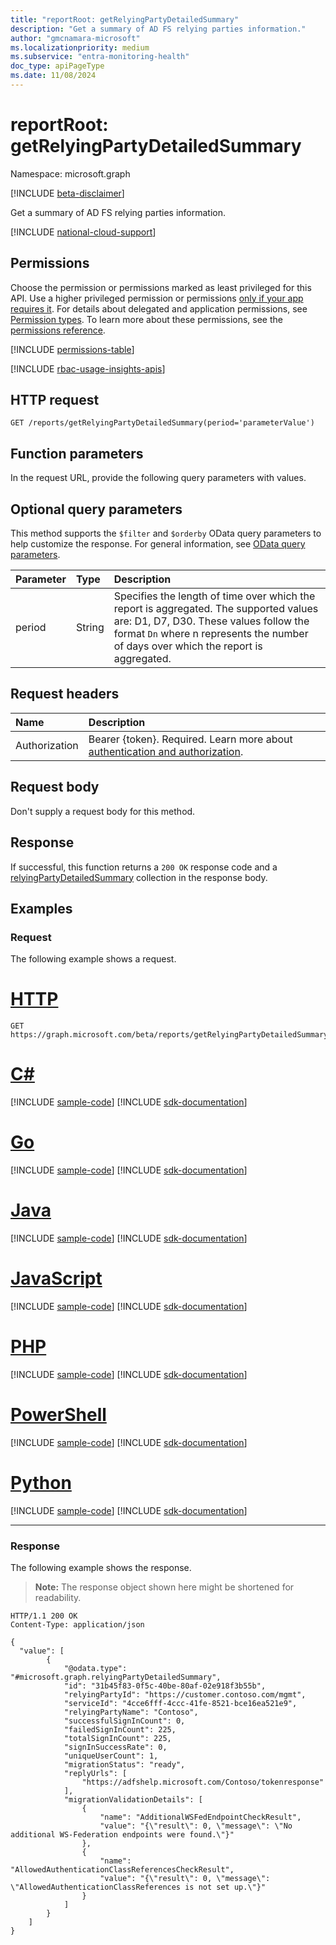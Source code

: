 ```yaml
---
title: "reportRoot: getRelyingPartyDetailedSummary"
description: "Get a summary of AD FS relying parties information."
author: "gmcnamara-microsoft"
ms.localizationpriority: medium
ms.subservice: "entra-monitoring-health"
doc_type: apiPageType
ms.date: 11/08/2024
---
```


# reportRoot: getRelyingPartyDetailedSummary

Namespace: microsoft.graph

[!INCLUDE [beta-disclaimer](../../includes/beta-disclaimer.md)]

Get a summary of AD FS relying parties information.

[!INCLUDE [national-cloud-support](../../includes/global-us.md)]

## Permissions

Choose the permission or permissions marked as least privileged for this API. Use a higher privileged permission or permissions [only if your app requires it](/graph/permissions-overview#best-practices-for-using-microsoft-graph-permissions). For details about delegated and application permissions, see [Permission types](/graph/permissions-overview#permission-types). To learn more about these permissions, see the [permissions reference](/graph/permissions-reference).

<!-- {
  "blockType": "permissions",
  "name": "reportroot-getrelyingpartydetailedsummary-permissions"
}
-->
[!INCLUDE [permissions-table](../includes/permissions/reportroot-getrelyingpartydetailedsummary-permissions.md)]

[!INCLUDE [rbac-usage-insights-apis](../includes/rbac-for-apis/rbac-usage-insights-apis.md)]

## HTTP request

<!-- {
  "blockType": "ignored"
}
-->
``` http
GET /reports/getRelyingPartyDetailedSummary(period='parameterValue')
```

## Function parameters
In the request URL, provide the following query parameters with values.

## Optional query parameters

This method supports the `$filter` and `$orderby` OData query parameters to help customize the response. For general information, see [OData query parameters](/graph/query-parameters).

|Parameter|Type|Description|
|:---|:---|:---|
|period|String|Specifies the length of time over which the report is aggregated. The supported values are: D1, D7, D30. These values follow the format `Dn` where n represents the number of days over which the report is aggregated.|


## Request headers

|Name|Description|
|:---|:---|
|Authorization|Bearer {token}. Required. Learn more about [authentication and authorization](/graph/auth/auth-concepts).|

## Request body

Don't supply a request body for this method.

## Response

If successful, this function returns a `200 OK` response code and a [relyingPartyDetailedSummary](../resources/relyingpartydetailedsummary.md) collection in the response body.

## Examples

### Request

The following example shows a request.
# [HTTP](#tab/http)
<!-- {
  "blockType": "request",
  "name": "reportrootthis.getrelyingpartydetailedsummary"
}
-->
``` http
GET https://graph.microsoft.com/beta/reports/getRelyingPartyDetailedSummary(period='D7')
```

# [C#](#tab/csharp)
[!INCLUDE [sample-code](../includes/snippets/csharp/reportrootthisgetrelyingpartydetailedsummary-csharp-snippets.md)]
[!INCLUDE [sdk-documentation](../includes/snippets/snippets-sdk-documentation-link.md)]

# [Go](#tab/go)
[!INCLUDE [sample-code](../includes/snippets/go/reportrootthisgetrelyingpartydetailedsummary-go-snippets.md)]
[!INCLUDE [sdk-documentation](../includes/snippets/snippets-sdk-documentation-link.md)]

# [Java](#tab/java)
[!INCLUDE [sample-code](../includes/snippets/java/reportrootthisgetrelyingpartydetailedsummary-java-snippets.md)]
[!INCLUDE [sdk-documentation](../includes/snippets/snippets-sdk-documentation-link.md)]

# [JavaScript](#tab/javascript)
[!INCLUDE [sample-code](../includes/snippets/javascript/reportrootthisgetrelyingpartydetailedsummary-javascript-snippets.md)]
[!INCLUDE [sdk-documentation](../includes/snippets/snippets-sdk-documentation-link.md)]

# [PHP](#tab/php)
[!INCLUDE [sample-code](../includes/snippets/php/reportrootthisgetrelyingpartydetailedsummary-php-snippets.md)]
[!INCLUDE [sdk-documentation](../includes/snippets/snippets-sdk-documentation-link.md)]

# [PowerShell](#tab/powershell)
[!INCLUDE [sample-code](../includes/snippets/powershell/reportrootthisgetrelyingpartydetailedsummary-powershell-snippets.md)]
[!INCLUDE [sdk-documentation](../includes/snippets/snippets-sdk-documentation-link.md)]

# [Python](#tab/python)
[!INCLUDE [sample-code](../includes/snippets/python/reportrootthisgetrelyingpartydetailedsummary-python-snippets.md)]
[!INCLUDE [sdk-documentation](../includes/snippets/snippets-sdk-documentation-link.md)]

---

### Response

The following example shows the response.
>**Note:** The response object shown here might be shortened for readability.
<!-- {
  "blockType": "response",
  "truncated": true,
  "@odata.type": "Collection(microsoft.graph.relyingPartyDetailedSummary)"
}
-->
``` http
HTTP/1.1 200 OK
Content-Type: application/json

{
  "value": [
        {
            "@odata.type": "#microsoft.graph.relyingPartyDetailedSummary",
            "id": "31b45f83-0f5c-40be-80af-02e918f3b55b",
            "relyingPartyId": "https://customer.contoso.com/mgmt",
            "serviceId": "4cce6fff-4ccc-41fe-8521-bce16ea521e9",
            "relyingPartyName": "Contoso",
            "successfulSignInCount": 0,
            "failedSignInCount": 225,
            "totalSignInCount": 225,
            "signInSuccessRate": 0,
            "uniqueUserCount": 1,
            "migrationStatus": "ready",
            "replyUrls": [
                "https://adfshelp.microsoft.com/Contoso/tokenresponse"
            ],
            "migrationValidationDetails": [
                {
                    "name": "AdditionalWSFedEndpointCheckResult",
                    "value": "{\"result\": 0, \"message\": \"No additional WS-Federation endpoints were found.\"}"
                },
                {
                    "name": "AllowedAuthenticationClassReferencesCheckResult",
                    "value": "{\"result\": 0, \"message\": \"AllowedAuthenticationClassReferences is not set up.\"}"
                }
            ]
        }
    ]
}
```

<!-- {
  "type": "#page.annotation",
  "description": "reportRoot: getRelyingPartyDetailedSummary",
  "keywords": "",
  "section": "documentation",
  "tocPath": "",
  "suppressions": [
      "Error: reportrootthis.getrelyingpartydetailedsummary/container/signInSuccessRate:
            Expected type Double but actual was Int64. Property: signInSuccessRate, actual value: '0'"
  ]
}-->
